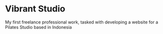 # Vibrant Studio
My first freelance professional work, tasked with developing a website for a Pilates Studio based in Indonesia
